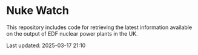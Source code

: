 # Nuke Watch

This repository includes code for retrieving the latest information available on the output of EDF nuclear power plants in the UK.

Last updated: 2025-03-17 21:10